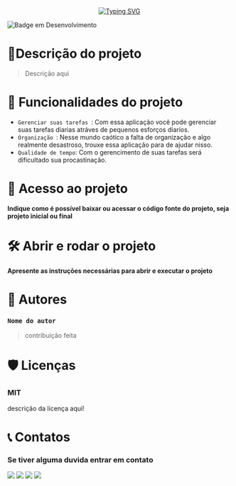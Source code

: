 <div align=center>
<a href="https://git.io/typing-svg"><img src="https://readme-typing-svg.demolab.com?font=Roboto&pause=1000&color=D9E6D1&center=true&width=435&lines=Olá mundo!;este é um projeto que venho trazer para vocês; To-do list" alt="Typing SVG" /></a>
</div>

![Badge em Desenvolvimento](http://img.shields.io/static/v1?label=STATUS&message=EM%20DESENVOLVIMENTO&color=GREEN&style=for-the-badge)



# 📄Descrição do projeto
  >  Descrição aqui

# :hammer: Funcionalidades do projeto
- `Gerenciar suas tarefas `: Com essa aplicação você pode gerenciar suas tarefas diarias atráves de pequenos esforços diarios.
- `Organização `: Nesse mundo caótico a falta de organização e algo realmente desastroso, trouxe essa aplicação para de ajudar nisso.
- `Qualidade de tempo`: Com o gerencimento de suas tarefas será dificultado sua procastinação.


# 📁 Acesso ao projeto

**Indique como é possível baixar ou acessar o código fonte do projeto, seja projeto inicial ou final**

# 🛠️ Abrir e rodar o projeto

**Apresente as instruções necessárias para abrir e executar o projeto**

# 🧠 Autores
### `Nome do autor` 
  > contribuição feita

# 🛡️ Licenças 
<h3>MIT</h3> <p>descrição da licença aqui!</p>

# 📞 Contatos

### Se tiver alguma duvida entrar em contato
<div> 
  <a href="#" target="_blank"><img src="https://img.shields.io/badge/Whatsapp-green?style=for-the-badge&logo=whatsapp&logoColor=white" target="_blank"></a>
  <a href="#" target="_blank"><img src="https://img.shields.io/badge/-Instagram-%23E4405F?style=for-the-badge&logo=instagram&logoColor=white" target="_blank"></a>
  <a href = "#"><img src="https://img.shields.io/badge/-Gmail-%23333?style=for-the-badge&logo=gmail&logoColor=white" target="_blank"></a>
  <a href="#" target="_blank"><img src="https://img.shields.io/badge/-LinkedIn-%230077B5?style=for-the-badge&logo=linkedin&logoColor=white" target="_blank"></a> 
  
</div>
